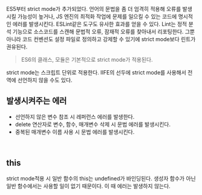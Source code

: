 ES5부터 strict mode가 추가되었다. 언어의 문법을 좀 더 엄격히 적용해 오류를 발생시킬 가능성이 높거나, JS 엔진의 최적화 작업에 문제를 일으킬 수 있는 코드에 명시적인 에러를 발생시킨다. ESLint같은 도구도 유사한 효과를 얻을 수 있다. Lint는 정적 분석 기능으로 소스코드를 스캔해 문법적 오류, 잠재적 오류를 찾아내서 리포팅한다. 그뿐 아니라 코드 컨벤션도 설정 파일로 정의하고 강제할 수 있기에 strict mode보다 린트가 권유된다.  

>  ES6의 클래스, 모듈은 기본적으로 strict mode가 적용된다.

strict mode는 스크립트 단위로 적용한다. IIFE의 선두에 strict mode를 사용해서 전역에 선언하지 않을 수도 있다.

## 발생시켜주는 에러

- 선언하지 않은 변수 참조 시 레퍼런스 에러를 발생한다.
- delete 연산자로 변수, 함수, 매개변수 삭제 시 문법 에러를 발생시킨다.
- 중복된 매개변수 이름 사용 시 문법 에러를 발생시킨다.

<br />

## this

strict mode적용 시 일반 함수의 this는 undefined가 바인딩된다. 생성자 함수가 아닌 일반 함수에서는 사용할 일이 없기 때문이다. 이 때 에러는 발생하지 않는다.